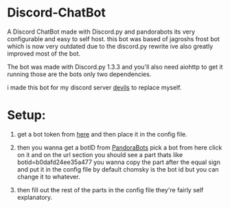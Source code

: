# Discord-ChatBot
A Discord ChatBot made with Discord.py and pandorabots its very configurable and easy to self host. this bot was based of jagroshs frost bot which is now very outdated due to the discord.py rewrite ive also greatly improved most of the bot.

The bot was made with Discord.py 1.3.3 and you'll also need aiohttp to get it running those are the bots only two dependencies. 

i made this bot for my discord server [devils](https://discord.gg/3gM5hpt) to replace myself.

# Setup:

1) get a bot token from [here](https://discord.com/developers/applications) and then place it in the config file.

2) then you wanna get a botID from [PandoraBots](https://pandorabots.com/botmaster/en/mostactive) pick a bot from here click on it and on the url section you should see a part thats like botid=b0dafd24ee35a477 you wanna copy the part after the equal sign and put it in the config file by default chomsky is the bot id but you can change it to whatever.

3) then fill out the rest of the parts in the config file they're fairly self explanatory.
  

